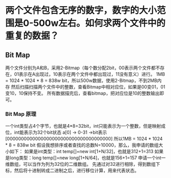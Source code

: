 # 两个文件包含无序的数字，数字的大小范围是0-500w左右。如何求两个文件中的重复的数据？

## Bit Map

两个文件分别为A和B，采用2-Bitmap（每个数分配2bit，00表示两个文件都不存在，01表示在A出现过，10表示在两个文件中都出现过，11没有意义）进行。
1MB = 1024 * 1024 * 8 = 838w bit，所以500w数据，使用2-Bitmap，不到2MB内存
然后扫描扫描两个文件中的整数，查看Bitmap中相对应位，如果是00变01，01变10，10保持不变。
所有数据描完后，查看bitmap，把对应位是10的整数输出即可。

### Bit Map 原理

一个int类型占4个字节，也就是4*8=32bit，int只能表示为一个整数，但是映射成位，int能表示为32个bit状态
a[0] -> 0-31 ->bit表示[0000000000000000000000000000000000000]
所以1MB = 1024 * 1024 * 8 = 838w bit
假设我想排序或者查找的总数N=10000，那么，我申请的数组大小如下：
如果是int类型：int temp[]=new int[1+N/32]，也就是312+1=313
如果是long类型：long temp[]=new long[1+N/64]，也就是156+1=157
申请一个int一维数组，可以当作为列为32位的二维数组。
先通过对32进行相除，得到数组下标，然后将十进制转成二进制之后，进行移位计算，用来代表状态。